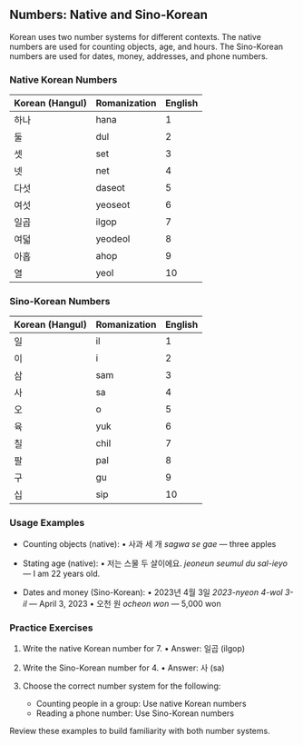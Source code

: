 ## Numbers: Native and Sino-Korean

Korean uses two number systems for different contexts. The native numbers are used for counting objects, age, and hours. The Sino-Korean numbers are used for dates, money, addresses, and phone numbers.

### Native Korean Numbers

| Korean (Hangul) | Romanization | English |
|-----------------|--------------|---------|
| 하나            | hana         | 1       |
| 둘              | dul          | 2       |
| 셋              | set          | 3       |
| 넷              | net          | 4       |
| 다섯            | daseot       | 5       |
| 여섯            | yeoseot      | 6       |
| 일곱            | ilgop        | 7       |
| 여덟            | yeodeol      | 8       |
| 아홉            | ahop         | 9       |
| 열              | yeol         | 10      |

### Sino-Korean Numbers

| Korean (Hangul) | Romanization | English |
|-----------------|--------------|---------|
| 일              | il           | 1       |
| 이              | i            | 2       |
| 삼              | sam          | 3       |
| 사              | sa           | 4       |
| 오              | o            | 5       |
| 육              | yuk          | 6       |
| 칠              | chil         | 7       |
| 팔              | pal          | 8       |
| 구              | gu           | 9       |
| 십              | sip          | 10      |

### Usage Examples

- Counting objects (native):
  • 사과 세 개
    *sagwa se gae* — three apples

- Stating age (native):
  • 저는 스물 두 살이에요.
    *jeoneun seumul du sal-ieyo* — I am 22 years old.

- Dates and money (Sino-Korean):
  • 2023년 4월 3일
    *2023-nyeon 4-wol 3-il* — April 3, 2023
  • 오천 원
    *ocheon won* — 5,000 won

### Practice Exercises

1. Write the native Korean number for 7.
   • Answer: 일곱 (ilgop)

2. Write the Sino-Korean number for 4.
   • Answer: 사 (sa)

3. Choose the correct number system for the following:
   - Counting people in a group: Use native Korean numbers
   - Reading a phone number: Use Sino-Korean numbers

Review these examples to build familiarity with both number systems.